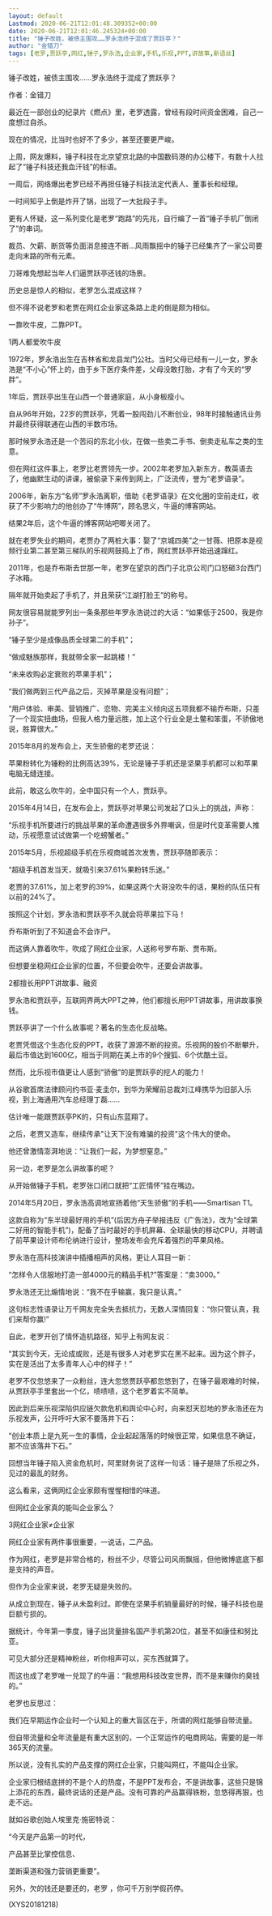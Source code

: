 ```yaml
---
layout: default
Lastmod: 2020-06-21T12:01:48.309352+00:00
date: 2020-06-21T12:01:46.245324+00:00
title: "锤子改姓，被债主围攻……罗永浩终于混成了贾跃亭？"
author: "金错刀"
tags: [老罗,贾跃亭,网红,锤子,罗永浩,企业家,手机,乐视,PPT,讲故事,新语丝]
---
```


锤子改姓，被债主围攻……罗永浩终于混成了贾跃亭？

作者：金错刀

最近在一部创业的纪录片《燃点》里，老罗透露，曾经有段时间资金困难，自己一度想过自杀。

现在的情况，比当时也好不了多少，甚至还要更严峻。

上周，网友爆料，锤子科技在北京望京北路的中国数码港的办公楼下，有数十人拉起了“锤子科技还我血汗钱”的标语。

一周后，网络爆出老罗已经不再担任锤子科技法定代表人、董事长和经理。

一时间知乎上倒是炸开了锅，出现了一大批段子手。

更有人怀疑，这一系列变化是老罗“跑路”的先兆，自行编了一首“锤子手机厂倒闭了”的串词。

裁员、欠薪、断货等负面消息接连不断...风雨飘摇中的锤子已经集齐了一家公司要走向末路的所有元素。

刀哥难免想起当年人们逼贾跃亭还钱的场景。

历史总是惊人的相似，老罗怎么混成这样？

但不得不说老罗和老贾在网红企业家这条路上走的倒是颇为相似。

一靠吹牛皮，二靠PPT。

1两人都爱吹牛皮

1972年，罗永浩出生在吉林省和龙县龙门公社。当时父母已经有一儿一女，罗永浩是“不小心”怀上的，由于乡下医疗条件差，父母没敢打胎，才有了今天的“罗胖”。

1年后，贾跃亭出生在山西一个普通家庭，从小身板瘦小。

自从96年开始，22岁的贾跃亭，凭着一股闯劲儿不断创业，98年时接触通讯业务并最终获得联通在山西的半数市场。

那时候罗永浩还是一个苦闷的东北小伙，在做一些卖二手书、倒卖走私车之类的生意。

但在网红这件事上，老罗比老贾领先一步。2002年老罗加入新东方，教英语去了，他幽默生动的讲课，被偷录下来传到网上，广泛流传，誉为“老罗语录”。

2006年，新东方“名师”罗永浩离职，借助《老罗语录》在文化圈的空前走红，收获了不少影响力的他创办了“牛博网”，顾名思义，牛逼的博客网站。

结果2年后，这个牛逼的博客网站吧唧关闭了。

就在老罗失业的期间，老贾办了两桩大事：娶了“京城四美”之一甘薇、把原本是视频行业第二甚至第三梯队的乐视网鼓捣上了市，网红贾跃亭开始迅速蹿红。

2011年，也是乔布斯去世那一年，老罗在望京的西门子北京公司门口怒砸3台西门子冰箱。

隔年就开始卖起了手机了，并且荣获“江湖打脸王”的称号。

网友很容易就能罗列出一条条那些年罗永浩说过的大话：“如果低于2500，我是你孙子”。

“锤子至少是成像品质全球第二的手机”；

“做成魅族那样，我就带全家一起跳楼！”

“未来收购必定衰败的苹果手机”；

“我们做两到三代产品之后，灭掉苹果是没有问题”；

“用户体验、审美、营销推广、恋物、完美主义倾向这五项我都不输乔布斯，只差了一个现实扭曲场，但我人格力量远胜，加上这个行业全是土鳖和笨蛋，不骄傲地说，胜算很大。”

2015年8月的发布会上，天生骄傲的老罗还说：

苹果粉转化为锤粉的比例高达39%，无论是锤子手机还是坚果手机都可以和苹果电脑无缝连接。

此前，敢这么吹牛的，全中国只有一个人，贾跃亭。

2015年4月14日，在发布会上，贾跃亭对苹果公司发起了口头上的挑战，声称：

“乐视手机所要进行的挑战苹果的革命遭遇很多外界嘲讽，但是时代变革需要人推动，乐视愿意试试做第一个吃螃蟹者。”

2015年5月，乐视超级手机在乐视商城首次发售，贾跃亭随即表示：

“超级手机首发当天，就吸引来37.61%果粉转乐迷。”

老贾的37.61%，加上老罗的39%，如果这两个大哥没吹牛的话，果粉的队伍只有以前的24%了。

按照这个计划，罗永浩和贾跃亭不久就会将苹果拉下马！

乔布斯听到了不知道会不会诈尸。

而这俩人靠着吹牛，吹成了网红企业家，人送称号罗布斯、贾布斯。

但想要坐稳网红企业家的位置，不但要会吹牛，还要会讲故事。

2都擅长用PPT讲故事、融资

罗永浩和贾跃亭，互联网界两大PPT之神，他们都擅长用PPT讲故事，用讲故事换钱。

贾跃亭讲了一个什么故事呢？著名的生态化反战略。

老贾凭借这个生态化反的PPT，收获了源源不断的投资。乐视网的股价不断攀升，最后市值达到1600亿，相当于同期在美上市的9个搜狐、6个优酷土豆。

然而，比乐视市值更让人感到“骄傲”的是贾跃亭的挖人的能力！

从谷歌首席法律顾问约书亚·麦圭尔，到华为荣耀前总裁刘江峰携华为旧部入乐视，到上海通用汽车总经理丁磊……

估计唯一能跟贾跃亭PK的，只有山东蓝翔了。

之后，老贾又造车，继续传承"让天下没有难骗的投资"这个伟大的使命。

他还曾激情澎湃地说：“让我们一起，为梦想窒息。”

另一边，老罗是怎么讲故事的呢？

从开始做锤子手机，老罗张口闭口就把“工匠情怀”挂在嘴边。

2014年5月20日，罗永浩高调地宣扬着他“天生骄傲”的手机——Smartisan T1。

这款自称为“东半球最好用的手机”(后因方舟子举报违反《广告法》，改为“全球第二好用的智能手机”)，配备了当时最好的手机屏幕、全球最快的移动CPU，并聘请了前苹果设计师布伦纳进行设计，整场发布会充斥着强烈的苹果风格。

罗永浩在高科技演讲中插播相声的风格，更让人耳目一新：

“怎样令人信服地打造一部4000元的精品手机?”答案是：“卖3000。”

罗永浩还无比煽情地说：“我不在乎输赢，我只是认真。”

这句标志性语录让万千网友完全失去抵抗力，无数人深情回复：“你只管认真，我们来帮你赢!”

自此，老罗开创了情怀造机路径，知乎上有网友说：

“其实到今天，无论成或败，还是有很多人对老罗实在黑不起来。因为这个胖子，实在是活出了太多青年人心中的样子！”

老罗不仅忽悠来了一众粉丝，连大忽悠贾跃亭都忽悠到了，在锤子最艰难的时候，从贾跃亭手里套出一个亿，啧啧啧，这个老罗着实不简单。

因此到后来乐视深陷供应链欠款危机和舆论中心时，向来怼天怼地的罗永浩还在为乐视发声，公开呼吁大家不要落井下石：

“创业本质上是九死一生的事情，企业起起落落的时候很正常，如果信息不确证，那不应该落井下石。”

回想当年锤子陷入资金危机时，阿里财务说了这样一句话：锤子是除了乐视之外，见过的最乱的财务。

这么看来，这俩网红企业家颇有惺惺相惜的味道。

但网红企业家真的能叫企业家么？

3网红企业家≠企业家

网红企业家有两件事很重要，一说话，二产品。

作为网红，老罗是非常合格的，粉丝不少，尽管公司风雨飘摇，但他微博底底下都是支持的声音。

但作为企业家来说，老罗无疑是失败的。

从成立到现在，锤子从未盈利过。即使在坚果手机销量最好的时候，锤子科技也是巨额亏损的。

据统计，今年第一季度，锤子出货量排名国产手机第20位，甚至不如康佳和努比亚。

可见大部分还是精神粉丝，听你相声可以，买东西就算了。

而这也成了老罗唯一兑现了的牛逼：“我想用科技改变世界，而不是来赚你的臭钱的。”

老罗也反思过：

我们在早期运作企业时一个认知上的重大盲区在于，所谓的网红能够自带流量。

但自带流量和全年流量是有重大区别的，一个正常运作的电商网站，需要的是一年365天的流量。

所以说，没有扎实的产品支撑的网红企业家，只能叫网红，不能叫企业家。

企业家归根结底拼的不是个人的热度，不是PPT发布会，不是讲故事，这些只是锦上添花的东西，最终说话的还是产品。没有可靠的产品赢得铁粉，忽悠得再狠，也走不远。

就如谷歌创始人埃里克·施密特说：

“今天是产品第一的时代，

产品甚至比掌控信息、

垄断渠道和强力营销更重要”。

另外，欠的钱还是要还的，老罗 ，你可千万别学假药停。

(XYS20181218)

